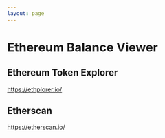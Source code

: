 ```yaml
---
layout: page
---
```


# Ethereum Balance Viewer

## Ethereum Token Explorer

https://ethplorer.io/

## Etherscan

https://etherscan.io/
